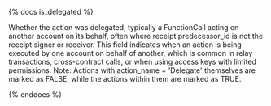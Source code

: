 {% docs is_delegated %}

Whether the action was delegated, typically a FunctionCall acting on another account on its behalf, often where receipt predecessor_id is not the receipt signer or receiver. This field indicates when an action is being executed by one account on behalf of another, which is common in relay transactions, cross-contract calls, or when using access keys with limited permissions. Note: Actions with action_name = 'Delegate' themselves are marked as FALSE, while the actions within them are marked as TRUE.

{% enddocs %}
